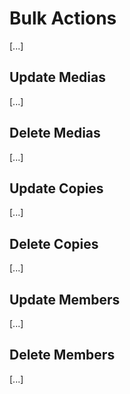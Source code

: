 # Bulk Actions

[...]

## Update Medias

[...]

## Delete Medias

[...]

## Update Copies

[...]

## Delete Copies

[...]

## Update Members

[...]

## Delete Members

[...]
